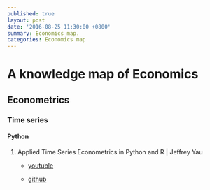 ```yaml
---
published: true
layout: post
date: '2016-08-25 11:30:00 +0800'
summary: Economics map.
categories: Economics map
---
```

# A knowledge map of Economics




## Econometrics

### Time series

#### Python 

1. Applied Time Series Econometrics in Python and R | Jeffrey Yau

	-   [youtuble](https://www.youtube.com/watch?v=tJ-O3hk1vRw/)
    
    - [github](https://github.com/silicon-valley-data-science/pydata-sf-2016-arima-tutorial)

